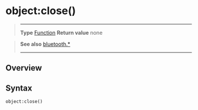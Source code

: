 # object:close()

> --------------------- ------------------------------------------------------------------------------------------
> __Type__              [Function](https://docs.coronalabs.com/api/type/Function.html)
> __Return value__      none


> __See also__          [bluetooth.*](/plugin/bluetooth.md)
> --------------------- ------------------------------------------------------------------------------------------

## Overview

## Syntax

	object:close()
